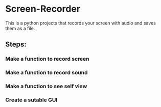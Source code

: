 # Screen-Recorder
This is a python projects that records your screen with audio and saves them as a file.
## Steps:
###	 Make a function to record screen
###	 Make a function to record sound
###	 Make a function to see self view
###	 Create a sutable GUI
